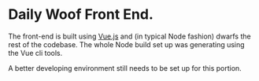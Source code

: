 # Daily Woof Front End.
The front-end is built using [Vue.js](https://vuejs.org/) and (in typical Node fashion) dwarfs the rest of the codebase. The whole Node build set up was generating using the Vue cli tools.

A better developing environment still needs to be set up for this portion.


